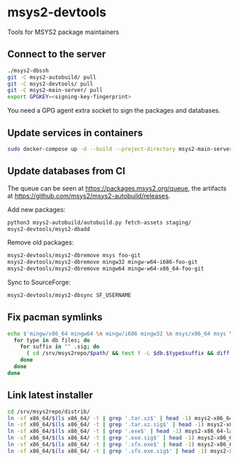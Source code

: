# msys2-devtools

Tools for MSYS2 package maintainers


## Connect to the server

```sh
./msys2-dbssh
git -C msys2-autobuild/ pull
git -C msys2-devtools/ pull
git -C msys2-main-server/ pull
export GPGKEY=<signing-key-fingerprint>
```

You need a GPG agent extra socket to sign the packages and databases.


## Update services in containers

```sh
sudo docker-compose up -d --build --project-directory msys2-main-server
```


## Update databases from CI

The queue can be seen at https://packages.msys2.org/queue, the artifacts at https://github.com/msys2/msys2-autobuild/releases.

Add new packages:

```sh
python3 msys2-autobuild/autobuild.py fetch-assets staging/
msys2-devtools/msys2-dbadd
```

Remove old packages:

```sh
msys2-devtools/msys2-dbremove msys foo-git
msys2-devtools/msys2-dbremove mingw32 mingw-w64-i686-foo-git
msys2-devtools/msys2-dbremove mingw64 mingw-w64-x86_64-foo-git
```

Sync to SourceForge:

```sh
msys2-devtools/msys2-dbsync SF_USERNAME
```


## Fix pacman symlinks

```sh
echo $'mingw/x86_64 mingw64 \n mingw/i686 mingw32 \n msys/x86_64 msys \n msys/i686 msys' | while read path db; do
  for type in db files; do
    for suffix in "" .sig; do
      ( cd /srv/msys2repo/$path/ && test ! -L $db.$type$suffix && diff $db.$type{,.tar.gz}$suffix && ln -sf $db.$type{.tar.gz,}$suffix )
    done
  done
done
```


## Link latest installer

```sh
cd /srv/msys2repo/distrib/
ln -sf x86_64/$(ls x86_64/ -t | grep '.tar.xz$' | head -1) msys2-x86_64-latest.tar.xz
ln -sf x86_64/$(ls x86_64/ -t | grep '.tar.xz.sig$' | head -1) msys2-x86_64-latest.tar.xz.sig
ln -sf x86_64/$(ls x86_64/ -t | grep '.exe$' | head -1) msys2-x86_64-latest.exe
ln -sf x86_64/$(ls x86_64/ -t | grep '.exe.sig$' | head -1) msys2-x86_64-latest.exe.sig
ln -sf x86_64/$(ls x86_64/ -t | grep '.sfx.exe$' | head -1) msys2-x86_64-latest.sfx.exe
ln -sf x86_64/$(ls x86_64/ -t | grep '.sfx.exe.sig$' | head -1) msys2-x86_64-latest.sfx.exe.sig
```
